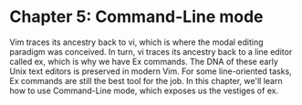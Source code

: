 Chapter 5: Command-Line mode
============================

Vim traces its ancestry back to vi, which is where the modal editing paradigm
was conceived. In turn, vi traces its ancestry back to a line editor called ex,
which is why we have Ex commands. The DNA of these early Unix text editors is
preserved in modern Vim. For some line-oriented tasks, Ex commands are still
the best tool for the job. In this chapter, we'll learn how to use Command-Line
mode, which exposes us the vestiges of ex.
